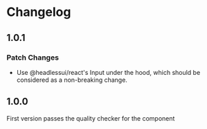 # Changelog

## 1.0.1

### Patch Changes

- Use @headlessui/react's Input under the hood,
  which should be considered as a non-breaking change.

## 1.0.0

First version passes the quality checker for the component
